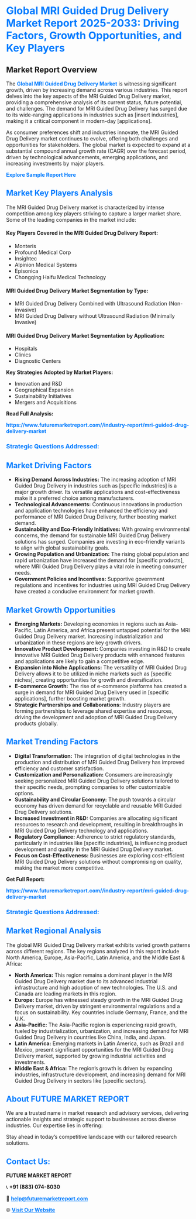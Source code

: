<h1 style="color: #007BFF;">Global MRI Guided Drug Delivery Market Report 2025-2033: Driving Factors, Growth Opportunities, and Key Players</h1>

<section id="overview">
<h2>Market Report Overview</h2>
<p>The <a href="https://www.futuremarketreport.com//industry-report/mri-guided-drug-delivery-market" style="color: #007BFF; text-decoration: none;"><strong>Global MRI Guided Drug Delivery Market</strong></a> is witnessing significant growth, driven by increasing demand across various industries. This report delves into the key aspects of the MRI Guided Drug Delivery market, providing a comprehensive analysis of its current status, future potential, and challenges. The demand for MRI Guided Drug Delivery has surged due to its wide-ranging applications in industries such as [insert industries], making it a critical component in modern-day [applications].</p>
<p>As consumer preferences shift and industries innovate, the MRI Guided Drug Delivery market continues to evolve, offering both challenges and opportunities for stakeholders. The global market is expected to expand at a substantial compound annual growth rate (CAGR) over the forecast period, driven by technological advancements, emerging applications, and increasing investments by major players.</p>
</section>

<section id="overview">
<p><a href="https://www.futuremarketreport.com//request-sample/reportId=51784" style="color: #007BFF; text-decoration: none;"><strong>Explore Sample Report Here</strong></a></p>
</section>

<section id="key-players">
<h2 style="color: #007BFF;">Market Key Players Analysis</h2>
<p>The MRI Guided Drug Delivery market is characterized by intense competition among key players striving to capture a larger market share. Some of the leading companies in the market include:</p>
<h4>Key Players Covered in the MRI Guided Drug Delivery Report:</h4>
<ul><li>Monteris</li><li>Profound Medical Corp</li><li>Insightec</li><li>Alpinion Medical Systems</li><li>Episonica</li><li>Chongqing Haifu Medical Technology</li></ul>
<h4>MRI Guided Drug Delivery Market Segmentation by Type:</h4>
<ul><li>MRI Guided Drug Delivery Combined with Ultrasound Radiation (Non-invasive)</li><li>MRI Guided Drug Delivery without Ultrasound Radiation (Minimally Invasive)</li></ul>

<h4>MRI Guided Drug Delivery Market Segmentation by Application:</h4>
<ul><li>Hospitals</li><li>Clinics</li><li>Diagnostic Centers</li></ul>
<p><strong>Key Strategies Adopted by Market Players:</strong></p>
<ul>
<li>Innovation and R&D</li>
<li>Geographical Expansion</li>
<li>Sustainability Initiatives</li>
<li>Mergers and Acquisitions</li>
</ul>
</section>

<section>
<p><strong>Read Full Analysis: </strong></p><a href="https://www.futuremarketreport.com//industry-report/mri-guided-drug-delivery-market" style="color: #007BFF; text-decoration: none;"><strong>https://www.futuremarketreport.com//industry-report/mri-guided-drug-delivery-market</strong></a>
<h3 style="color: #007BFF;">Strategic Questions Addressed:</h3>
</section>

<section id="driving-factors">
<h2 style="color: #007BFF;">Market Driving Factors</h2>
<ul>
<li><strong>Rising Demand Across Industries:</strong> The increasing adoption of MRI Guided Drug Delivery in industries such as [specific industries] is a major growth driver. Its versatile applications and cost-effectiveness make it a preferred choice among manufacturers.</li>
<li><strong>Technological Advancements:</strong> Continuous innovations in production and application technologies have enhanced the efficiency and performance of MRI Guided Drug Delivery, further boosting market demand.</li>
<li><strong>Sustainability and Eco-Friendly Initiatives:</strong> With growing environmental concerns, the demand for sustainable MRI Guided Drug Delivery solutions has surged. Companies are investing in eco-friendly variants to align with global sustainability goals.</li>
<li><strong>Growing Population and Urbanization:</strong> The rising global population and rapid urbanization have increased the demand for [specific products], where MRI Guided Drug Delivery plays a vital role in meeting consumer needs.</li>
<li><strong>Government Policies and Incentives:</strong> Supportive government regulations and incentives for industries using MRI Guided Drug Delivery have created a conducive environment for market growth.</li>
</ul>
</section>

<section id="growth-opportunities">
<h2 style="color: #007BFF;">Market Growth Opportunities</h2>
<ul>
<li><strong>Emerging Markets:</strong> Developing economies in regions such as Asia-Pacific, Latin America, and Africa present untapped potential for the MRI Guided Drug Delivery market. Increasing industrialization and urbanization in these regions are key growth drivers.</li>
<li><strong>Innovative Product Development:</strong> Companies investing in R&D to create innovative MRI Guided Drug Delivery products with enhanced features and applications are likely to gain a competitive edge.</li>
<li><strong>Expansion into Niche Applications:</strong> The versatility of MRI Guided Drug Delivery allows it to be utilized in niche markets such as [specific niches], creating opportunities for growth and diversification.</li>
<li><strong>E-commerce Growth:</strong> The rise of e-commerce platforms has created a surge in demand for MRI Guided Drug Delivery used in [specific applications], further boosting market growth.</li>
<li><strong>Strategic Partnerships and Collaborations:</strong> Industry players are forming partnerships to leverage shared expertise and resources, driving the development and adoption of MRI Guided Drug Delivery products globally.</li>
</ul>
</section>

<section id="trending-factors">
<h2 style="color: #007BFF;">Market Trending Factors</h2>
<ul>
<li><strong>Digital Transformation:</strong> The integration of digital technologies in the production and distribution of MRI Guided Drug Delivery has improved efficiency and customer satisfaction.</li>
<li><strong>Customization and Personalization:</strong> Consumers are increasingly seeking personalized MRI Guided Drug Delivery solutions tailored to their specific needs, prompting companies to offer customizable options.</li>
<li><strong>Sustainability and Circular Economy:</strong> The push towards a circular economy has driven demand for recyclable and reusable MRI Guided Drug Delivery solutions.</li>
<li><strong>Increased Investment in R&D:</strong> Companies are allocating significant resources to research and development, resulting in breakthroughs in MRI Guided Drug Delivery technology and applications.</li>
<li><strong>Regulatory Compliance:</strong> Adherence to strict regulatory standards, particularly in industries like [specific industries], is influencing product development and quality in the MRI Guided Drug Delivery market.</li>
<li><strong>Focus on Cost-Effectiveness:</strong> Businesses are exploring cost-efficient MRI Guided Drug Delivery solutions without compromising on quality, making the market more competitive.</li>
</ul>
</section>

<section>
<p><strong>Get Full Report: </strong></p><a href="https://www.futuremarketreport.com//industry-report/mri-guided-drug-delivery-market" style="color: #007BFF; text-decoration: none;"><strong>https://www.futuremarketreport.com//industry-report/mri-guided-drug-delivery-market</strong></a>
<h3 style="color: #007BFF;">Strategic Questions Addressed:</h3>
</section>


<section id="regional-analysis">
<h2 style="color: #007BFF;">Market Regional Analysis</h2>
<p>The global MRI Guided Drug Delivery market exhibits varied growth patterns across different regions. The key regions analyzed in this report include North America, Europe, Asia-Pacific, Latin America, and the Middle East & Africa:</p>
<ul>
<li><strong>North America:</strong> This region remains a dominant player in the MRI Guided Drug Delivery market due to its advanced industrial infrastructure and high adoption of new technologies. The U.S. and Canada are leading markets in this region.</li>
<li><strong>Europe:</strong> Europe has witnessed steady growth in the MRI Guided Drug Delivery market, driven by stringent environmental regulations and a focus on sustainability. Key countries include Germany, France, and the U.K.</li>
<li><strong>Asia-Pacific:</strong> The Asia-Pacific region is experiencing rapid growth, fueled by industrialization, urbanization, and increasing demand for MRI Guided Drug Delivery in countries like China, India, and Japan.</li>
<li><strong>Latin America:</strong> Emerging markets in Latin America, such as Brazil and Mexico, present significant opportunities for the MRI Guided Drug Delivery market, supported by growing industrial activities and investments.</li>
<li><strong>Middle East & Africa:</strong> The region’s growth is driven by expanding industries, infrastructure development, and increasing demand for MRI Guided Drug Delivery in sectors like [specific sectors].</li>
</ul>
</section>

<footer>
<h2 style="color: #007BFF;">About FUTURE MARKET REPORT</h2>
<p>We are a trusted name in market research and advisory services, delivering actionable insights and strategic support to businesses across diverse industries. Our expertise lies in offering:</p>

<p>Stay ahead in today’s competitive landscape with our tailored research solutions.</p>

<h2 style="color: #007BFF;">Contact Us:</h2>
<p><strong>FUTURE MARKET REPORT</strong></p>
<p>📞 <strong>+91 (883) 074-8030</strong></p>
<p>📧 <strong><a href="mailto:help@futuremarketreport.com" style="color: #007BFF;">help@futuremarketreport.com</a></strong></p>
<p>🌐 <strong><a href="https://www.futuremarketreport.com/" style="color: #007BFF;">Visit Our Website</a></strong></p>
</footer>